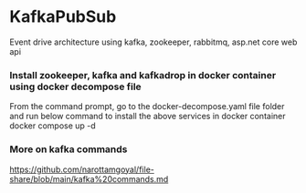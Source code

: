 # KafkaPubSub
Event drive architecture using kafka, zookeeper, rabbitmq, asp.net core web api

### Install zookeeper, kafka and kafkadrop in docker container using docker decompose file
From the command prompt, go to the docker-decompose.yaml file folder and run below command to install the above services in docker container
docker compose up -d

### More on kafka commands
https://github.com/narottamgoyal/file-share/blob/main/kafka%20commands.md


